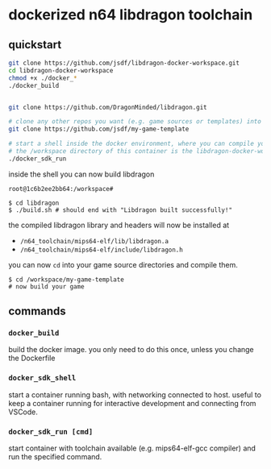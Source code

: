 # dockerized n64 libdragon toolchain

## quickstart

```bash
git clone https://github.com/jsdf/libdragon-docker-workspace.git
cd libdragon-docker-workspace
chmod +x ./docker_*
./docker_build


git clone https://github.com/DragonMinded/libdragon.git

# clone any other repos you want (e.g. game sources or templates) into this directory
git clone https://github.com/jsdf/my-game-template

# start a shell inside the docker environment, where you can compile your games.
# the /workspace directory of this container is the libdragon-docker-workspace directory.
./docker_sdk_run
```

inside the shell you can now build libdragon

```
root@1c6b2ee2bb64:/workspace#

$ cd libdragon
$ ./build.sh # should end with "Libdragon built successfully!"
```

the compiled libdragon library and headers will now be installed at

- `/n64_toolchain/mips64-elf/lib/libdragon.a`
- `/n64_toolchain/mips64-elf/include/libdragon.h`

you can now `cd` into your game source directories and compile them.

```
$ cd /workspace/my-game-template
# now build your game
```

## commands

### `docker_build`

build the docker image. you only need to do this once, unless you change the Dockerfile

### `docker_sdk_shell`

start a container running bash, with networking connected to host.
useful to keep a container running for interactive development and connecting from VSCode.
 
### `docker_sdk_run [cmd]`

start container with toolchain available (e.g. mips64-elf-gcc compiler) and run the specified command.
